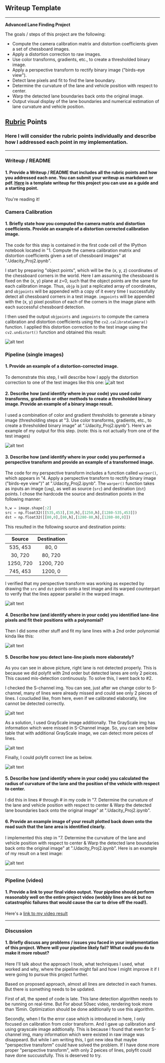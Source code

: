 ## Writeup Template

---

**Advanced Lane Finding Project**

The goals / steps of this project are the following:

* Compute the camera calibration matrix and distortion coefficients given a set of chessboard images.
* Apply a distortion correction to raw images.
* Use color transforms, gradients, etc., to create a thresholded binary image.
* Apply a perspective transform to rectify binary image ("birds-eye view").
* Detect lane pixels and fit to find the lane boundary.
* Determine the curvature of the lane and vehicle position with respect to center.
* Warp the detected lane boundaries back onto the original image.
* Output visual display of the lane boundaries and numerical estimation of lane curvature and vehicle position.

[//]: # (Image References)

[image1]: ./output_images/undistortedChessboard.jpg "Undistorted"
[image2]: ./output_images/undistortedRawImage.jpg "Road Transformed"
[image3]: ./output_images/thresholded_binary.jpg "Binary Example"
[image4]: ./output_images/warped_straight_lines.jpg "Warp Example"
[image5]: ./output_images/onlySchannelEdgeDetection.jpg "Fit Visual Err"
[image6]: ./output_images/s_channel_withCircle.jpg "S-Channel image"
[image7]: ./output_images/addGrayChannel.png "Using Gray Channel image additionally"
[image8]: ./output_images/addGrayScaleEdgeDetection.jpg "Fit Visual"
[image9]: ./output_images/final_output.jpg "Output"
[video1]: ./project_video.mp4 "Video"

## [Rubric](https://review.udacity.com/#!/rubrics/571/view) Points

### Here I will consider the rubric points individually and describe how I addressed each point in my implementation.  

---

### Writeup / README

#### 1. Provide a Writeup / README that includes all the rubric points and how you addressed each one.  You can submit your writeup as markdown or pdf.  [Here](https://github.com/udacity/CarND-Advanced-Lane-Lines/blob/master/writeup_template.md) is a template writeup for this project you can use as a guide and a starting point.  

You're reading it!

### Camera Calibration

#### 1. Briefly state how you computed the camera matrix and distortion coefficients. Provide an example of a distortion corrected calibration image.

The code for this step is contained in the first code cell of the IPython notebook located in "1. Compute the camera calibration matrix and distortion coefficients given a set of chessboard images" at ".Udacity_Proj2.ipynb".  

I start by preparing "object points", which will be the (x, y, z) coordinates of the chessboard corners in the world. Here I am assuming the chessboard is fixed on the (x, y) plane at z=0, such that the object points are the same for each calibration image.  Thus, `objp` is just a replicated array of coordinates, and `objpoints` will be appended with a copy of it every time I successfully detect all chessboard corners in a test image.  `imgpoints` will be appended with the (x, y) pixel position of each of the corners in the image plane with each successful chessboard detection.  

I then used the output `objpoints` and `imgpoints` to compute the camera calibration and distortion coefficients using the `cv2.calibrateCamera()` function.  I applied this distortion correction to the test image using the `cv2.undistort()` function and obtained this result: 

![alt text][image1]

### Pipeline (single images)

#### 1. Provide an example of a distortion-corrected image.

To demonstrate this step, I will describe how I apply the distortion correction to one of the test images like this one:
![alt text][image2]

#### 2. Describe how (and identify where in your code) you used color transforms, gradients or other methods to create a thresholded binary image.  Provide an example of a binary image result.

I used a combination of color and gradient thresholds to generate a binary image (thresholding steps at "3. Use color transforms, gradients, etc., to create a thresholded binary image" at ".Udacity_Proj2.ipynb").  Here's an example of my output for this step.  (note: this is not actually from one of the test images)

![alt text][image3]

#### 3. Describe how (and identify where in your code) you performed a perspective transform and provide an example of a transformed image.

The code for my perspective transform includes a function called `warper()`, which appears in "4. Apply a perspective transform to rectify binary image ("birds-eye view")" at ".Udacity_Proj2.ipynb".  The `warper()` function takes as inputs an image (`img`), as well as source (`src`) and destination (`dst`) points.  I chose the hardcode the source and destination points in the following manner:

```python
h,w = image.shape[:2]
src = np.float32([[535,453],[30,h],[1250,h],[1280-535,453]])
dst = np.float32([[80,0],[80,h],[1280-80,h],[1280-80,0]])

```

This resulted in the following source and destination points:

| Source        | Destination   | 
|:-------------:|:-------------:| 
| 535, 453      | 80, 0         | 
| 30, 720       | 80, 720       |
| 1250, 720     | 1200, 720     |
| 745, 453      | 1200, 0       |

I verified that my perspective transform was working as expected by drawing the `src` and `dst` points onto a test image and its warped counterpart to verify that the lines appear parallel in the warped image.

![alt text][image4]

#### 4. Describe how (and identify where in your code) you identified lane-line pixels and fit their positions with a polynomial?

Then I did some other stuff and fit my lane lines with a 2nd order polynomial kinda like this:

![alt text][image5]

#### 5. Describe how you detect lane-line pixels more elaborately?

As you can see in above picture, right lane is not detected properly. This is because we did polyfit with 2nd order but detected lanes are only 2 peices. This caused mis-detection continuously. To solve this, I went back to #2.

I checked the S-channel img. You can see, just after we change color to S-channel, many of lines were already missed and could see only 2 pieces of lines. I coucluded like, from here, even if we calibrated elaboratly, line cannot be detected correctly. 

![alt text][image6]

As a solution, I used GrayScale image additionally. The GrayScale img has information which were missed in S-Channel image. So, you can see below table that with additional GrayScale image, we can detect more peices of lines.

![alt text][image7]

Finally, I could polyfit correct line as below. 

![alt text][image8]

#### 5. Describe how (and identify where in your code) you calculated the radius of curvature of the lane and the position of the vehicle with respect to center.

I did this in lines # through # in my code in "7. Determine the curvature of the lane and vehicle position with respect to center & Warp the detected lane boundaries back onto the original image" at ".Udacity_Proj2.ipynb".

#### 6. Provide an example image of your result plotted back down onto the road such that the lane area is identified clearly.

I implemented this step in "7. Determine the curvature of the lane and vehicle position with respect to center & Warp the detected lane boundaries back onto the original image" at ".Udacity_Proj2.ipynb".  Here is an example of my result on a test image:

![alt text][image9]

---

### Pipeline (video)

#### 1. Provide a link to your final video output.  Your pipeline should perform reasonably well on the entire project video (wobbly lines are ok but no catastrophic failures that would cause the car to drive off the road!).

Here's a [link to my video result](./project_video_lineDetected.mp4)

---

### Discussion

#### 1. Briefly discuss any problems / issues you faced in your implementation of this project.  Where will your pipeline likely fail?  What could you do to make it more robust?

Here I'll talk about the approach I took, what techniques I used, what worked and why, where the pipeline might fail and how I might improve it if I were going to pursue this project further.  

Based on proposed approach, almost all lines are detected in each frames. But there is something needs to be updated. 

First of all, the speed of code is late. This lane detection algorithm needs to be running on real-time. But For about 50sec video, rendering took more than 15min. Optimization should be done addtionally to use this algorithm. 

Secondly, when I fix the error case which is introduced in here, I only focused on calibration from color transform. And I gave up calibration and using grayscale image addtionally. This is because I found that even for S-channel img, many information which were existed in raw image was disappeard. But while I am writing this, I got new idea that maybe "perspective transform" could have solved the problem. If I have done more proper "perspective transform", with only 2 peices of lines, polyfit could have done succussfully. This is deserved to try.